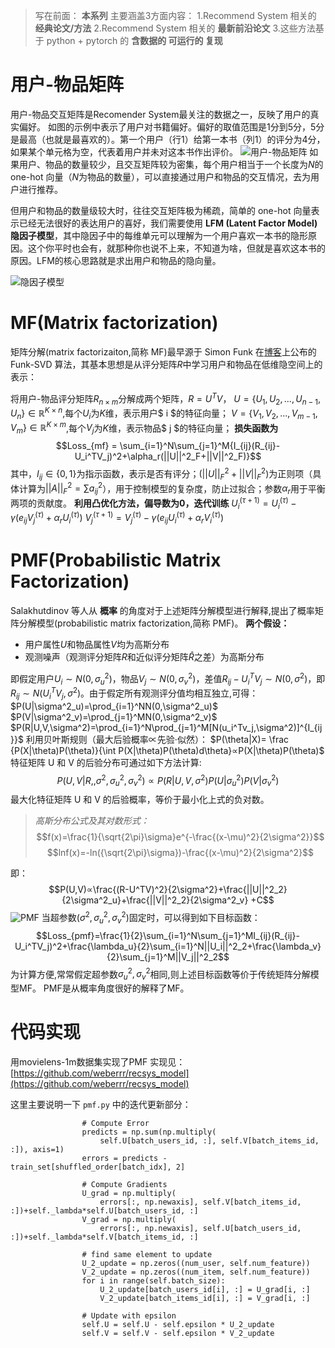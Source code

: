 >写在前面：
>**本系列** 主要涵盖3方面内容：
> 1.Recommend System 相关的 **经典论文/方法**
> 2.Recommend System 相关的 **最新前沿论文**
> 3.这些方法基于 python + pytorch 的 **含数据的 可运行的 复现**
# 用户-物品矩阵
用户-物品交互矩阵是Recomender System最关注的数据之一，反映了用户的真实偏好。
如图的示例中表示了用户对书籍偏好。偏好的取值范围是1分到5分，5分是最高（也就是最喜欢的）。第一个用户（行1）给第一本书（列1）的评分为4分，如果某个单元格为空，代表着用户并未对这本书作出评价。
![用户-物品矩阵](https://upload-images.jianshu.io/upload_images/6802002-685a4662066beddd.png?imageMogr2/auto-orient/strip%7CimageView2/2/w/1240)
如果用户、物品的数量较少，且交互矩阵较为密集，每个用户相当于一个长度为$N$的 one-hot 向量（$N$为物品的数量），可以直接通过用户和物品的交互情况，去为用户进行推荐。

但用户和物品的数量级较大时，往往交互矩阵极为稀疏，简单的 one-hot 向量表示已经无法很好的表达用户的喜好，我们需要使用 **LFM (Latent Factor Model) 隐因子模型**，其中隐因子中的每维单元可以理解为一个用户喜欢一本书的隐形原因。这个你平时也会有，就那种你也说不上来，不知道为啥，但就是喜欢这本书的原因。LFM的核心思路就是求出用户和物品的隐向量。

![隐因子模型](https://upload-images.jianshu.io/upload_images/6802002-b132172196de1b7a.png?imageMogr2/auto-orient/strip%7CimageView2/2/w/1240)

# MF(Matrix factorization)
矩阵分解(matrix factorizaiton,简称 MF)最早源于 Simon Funk 在[博客](http://sifter.org/~simon/journal/20061211.html)上公布的 Funk-SVD 算法，其基本思想是从评分矩阵$R$中学习用户和物品在低维隐空间上的表示：

将用户-物品评分矩阵$R_{ n \times m}$分解成两个矩阵，$R=U^TV$，
$U=\{U_1,U_2,...,U_{n-1},U_n\} \in \mathbb{R}^{K \times n}$,每个$U_i$为$K$维，表示用户$ i $的特征向量；
$V=\{V_1,V_2,...,V_{m-1},V_m\} \in \mathbb{R}^{K \times m}$,每个$V_j$为$K$维，表示物品$ j $的特征向量；
**损失函数为**
$$Loss_{mf} =  \sum_{i=1}^N\sum_{j=1}^M{I_{ij}(R_{ij}-U_i^TV_j)^2+\alpha_r(||U||^2_F+||V||^2_F)}$$
其中，$I_{ij}\in \{0,1\}$为指示函数，表示是否有评分；$(||U||^2_F+||V||^2_F)$为正则项（具体计算为$||A||_F^2 = \sum{a_{ij}^2}$），用于控制模型的复杂度，防止过拟合；参数$\alpha_r$用于平衡两项的贡献度。
**利用凸优化方法，偏导数为0，迭代训练**
$U^{(\tau+1)}_i=U^{(\tau)}_i-\gamma (e_{ij}V_j^{(\tau)}+ \alpha_rU^{(\tau)}_i)$
$V^{(\tau+1)}_j=V^{(\tau)}_j-\gamma (e_{ij}U_i^{(\tau)}+ \alpha_rV^{(\tau)}_i)$
# PMF(Probabilistic Matrix Factorization)
Salakhutdinov 等人从 **概率** 的角度对于上述矩阵分解模型进行解释,提出了概率矩阵分解模型(probabilistic matrix factorization,简称 PMF)。
**两个假设：**
- 用户属性$U$和物品属性$V$均为高斯分布
- 观测噪声（观测评分矩阵$R$和近似评分矩阵$\hat{R}$之差）为高斯分布

即假定用户$U_i∼N(0,\sigma^2_u)$，物品$V_j∼N(0,\sigma^2_v)$，差值$R_{ij}-U^T_iV_{j}∼N(0,\sigma^2)$，即$R_{ij}∼N(U^T_iV_{j},\sigma^2)$。由于假定所有观测评分值均相互独立,可得：
$P(U|\sigma^2_u)=\prod_{i=1}^NN(0,\sigma^2_u)$
$P(V|\sigma^2_v)=\prod_{j=1}^MN(0,\sigma^2_v)$
$P(R|U,V,\sigma^2)=\prod_{i=1}^N\prod_{j=1}^M[N(u_i^Tv_j,\sigma^2)]^{I_{ij}}$
利用贝叶斯规则（最大后验概率∝先验·似然）：
$P(\theta|X)= \frac {P(X|\theta)P(\theta)}{\int P(X|\theta)P(\theta)d\theta}∝P(X|\theta)P(\theta)$
特征矩阵 U 和 V 的后验分布可通过如下方法计算:
$$P(U,V|R,,\sigma^2,\sigma^2_u,\sigma^2_v) ∝P(R|U,V,\sigma^2)P(U|\sigma^2_u)P(V|\sigma^2_v)$$
最大化特征矩阵 U 和 V 的后验概率，等价于最小化上式的负对数。
>*高斯分布公式及其对数形式：*
>$$f(x)=\frac{1}{\sqrt{2\pi}\sigma}e^{-\frac{(x-\mu)^2}{2\sigma^2}}$$
>$$lnf(x)=-ln({\sqrt{2\pi}\sigma})-\frac{(x-\mu)^2}{2\sigma^2}$$

即：
$$P(U,V)∝\frac{(R-U^TV)^2}{2\sigma^2}+\frac{||U||^2_2}{2\sigma^2_u}+\frac{||V||^2_2}{2\sigma^2_v} +C$$
![PMF](https://upload-images.jianshu.io/upload_images/6802002-dd6ecc0966901a9a.png?imageMogr2/auto-orient/strip%7CimageView2/2/w/1240)
当超参数$(\sigma^2,\sigma^2_u,\sigma^2_v)$固定时，可以得到如下目标函数：
$$Loss_{pmf}=\frac{1}{2}\sum_{i=1}^N\sum_{j=1}^MI_{ij}(R_{ij}-U_i^TV_j)^2+\frac{\lambda_u}{2}\sum_{i=1}^N||U_i||^2_2+\frac{\lambda_v}{2}\sum_{j=1}^M||V_j||^2_2$$
为计算方便,常常假定超参数$\sigma^2_u,\sigma^2_v$相同,则上述目标函数等价于传统矩阵分解模型MF。
PMF是从概率角度很好的解释了MF。

# 代码实现
用movielens-1m数据集实现了PMF
实现见：[https://github.com/weberrr/recsys_model](https://github.com/weberrr/recsys_model)

这里主要说明一下 `pmf.py` 中的迭代更新部分：
```
                # Compute Error
                predicts = np.sum(np.multiply(
                    self.U[batch_users_id, :], self.V[batch_items_id, :]), axis=1)
                errors = predicts - train_set[shuffled_order[batch_idx], 2]
                
                # Compute Gradients
                U_grad = np.multiply(
                    errors[:, np.newaxis], self.V[batch_items_id, :])+self._lambda*self.U[batch_users_id, :]
                V_grad = np.multiply(
                    errors[:, np.newaxis], self.U[batch_users_id, :])+self._lambda*self.V[batch_items_id, :]

                # find same element to update
                U_2_update = np.zeros((num_user, self.num_feature))
                V_2_update = np.zeros((num_item, self.num_feature))
                for i in range(self.batch_size):
                    U_2_update[batch_users_id[i], :] = U_grad[i, :]
                    V_2_update[batch_items_id[i], :] = V_grad[i, :]

                # Update with epsilon
                self.U = self.U - self.epsilon * U_2_update
                self.V = self.V - self.epsilon * V_2_update
```
